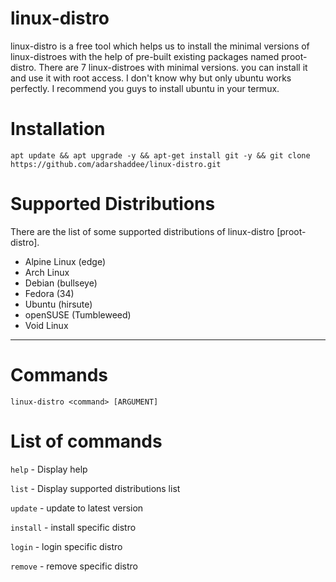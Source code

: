 # linux-distro
linux-distro is a free tool which helps us to install the minimal versions of linux-distroes with the help of pre-built existing packages named proot-distro. There are 7 linux-distroes with minimal versions. you can install it and use it with root access. I don't know why but only ubuntu works perfectly. I recommend you guys to install ubuntu in your termux. 

# Installation
```
apt update && apt upgrade -y && apt-get install git -y && git clone https://github.com/adarshaddee/linux-distro.git
```

# Supported Distributions
There are the list of some supported distributions of linux-distro [proot-distro].
* Alpine Linux (edge)
* Arch Linux
* Debian (bullseye)
* Fedora (34)
* Ubuntu (hirsute)
* openSUSE (Tumbleweed)
* Void Linux 

***

# Commands
```
linux-distro <command> [ARGUMENT]
```

# List of commands
`` help `` - Display help

`` list `` - Display supported distributions list

`` update `` - update to latest version 

`` install `` - install specific distro

`` login `` - login specific distro

`` remove `` - remove specific distro

